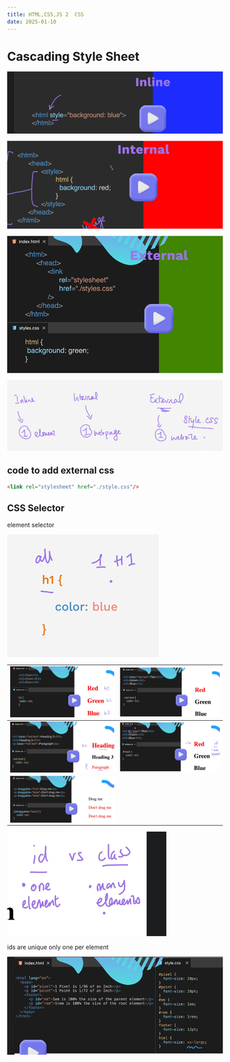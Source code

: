 ```yaml
---
title: HTML,CSS,JS 2  CSS
date: 2025-01-10
---
```


# Cascading Style Sheet

![alt text](Pastedimage20241219165221.png)

![alt text](Pastedimage20241219165250.png)

![alt text](Pastedimage20241219165319.png)


![alt text](Pastedimage20241219165346.png)

## code to add external css

```html
<link rel="stylesheet" href="./style.css"/>
```

## CSS Selector

element selector

![alt text](Pastedimage20241219165608.png)


| ![alt text](Pastedimage20241219165705.png) | ![alt text](Pastedimage20241219165724.png) |
| ------------------------------------ | ------------------------------------ |
| ![alt text](Pastedimage20241219165747.png) | ![alt text](Pastedimage20241219165809.png) |
| ![alt text](Pastedimage20241219165947.png) |                                      |


![alt text](Pastedimage20241219165841.png)

ids are unique only one per element 


![alt text](Pastedimage20241219180336.png)


